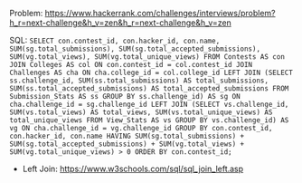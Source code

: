 Problem: https://www.hackerrank.com/challenges/interviews/problem?h_r=next-challenge&h_v=zen&h_r=next-challenge&h_v=zen

SQL: 
``
SELECT con.contest_id, con.hacker_id, con.name, 
SUM(sg.total_submissions), SUM(sg.total_accepted_submissions), 
SUM(vg.total_views), SUM(vg.total_unique_views)
FROM Contests AS con
JOIN Colleges AS col ON con.contest_id = col.contest_id
JOIN Challenges AS cha ON cha.college_id = col.college_id
LEFT JOIN
(SELECT ss.challenge_id, SUM(ss.total_submissions) AS total_submissions, SUM(ss.total_accepted_submissions) AS total_accepted_submissions FROM Submission_Stats AS ss GROUP BY ss.challenge_id) AS sg
ON cha.challenge_id = sg.challenge_id
LEFT JOIN
(SELECT vs.challenge_id, SUM(vs.total_views) AS total_views, SUM(vs.total_unique_views) AS total_unique_views
FROM View_Stats AS vs GROUP BY vs.challenge_id) AS vg
ON cha.challenge_id = vg.challenge_id
GROUP BY con.contest_id, con.hacker_id, con.name
HAVING SUM(sg.total_submissions) +
       SUM(sg.total_accepted_submissions) +
       SUM(vg.total_views) +
       SUM(vg.total_unique_views) > 0
ORDER BY con.contest_id;
``



- Left Join: https://www.w3schools.com/sql/sql_join_left.asp
